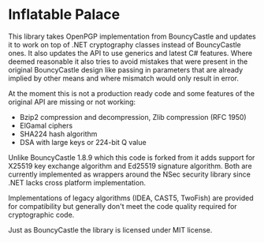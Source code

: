 # Inflatable Palace

This library takes OpenPGP implementation from BouncyCastle and updates it to work on top of .NET cryptography classes instead of BouncyCastle ones. It also updates the API to use generics and latest C# features. Where deemed reasonable it also tries to avoid mistakes that were present in the original BouncyCastle design like  passing in parameters that are already implied by other means and where mismatch would only result in error.

At the moment this is not a production ready code and some features of the original API are missing or not working:
- Bzip2 compression and decompression, Zlib compression (RFC 1950)
- ElGamal ciphers
- SHA224 hash algorithm
- DSA with large keys or 224-bit Q value

Unlike BouncyCastle 1.8.9 which this code is forked from it adds support for X25519 key exchange algorithm and Ed25519 signature algorithm. Both are currently implemented as wrappers around the NSec security library since .NET lacks cross platform implementation.

Implementations of legacy algorithms (IDEA, CAST5, TwoFish) are provided for compatibility but generally don't meet the code quality required for cryptographic code.

Just as BouncyCastle the library is licensed under MIT license.
